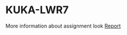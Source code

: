 # KUKA-LWR7
More information about assignment look [Report](https://github.com/mrhosseini75/KUKA-LWR7/files/10067805/HajiHosseini-Assignmet-September_report.pdf)
